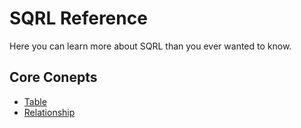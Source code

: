 
# SQRL Reference

Here you can learn more about SQRL than you ever wanted to know.

## Core Conepts

* [Table](table)
* [Relationship](relationship)